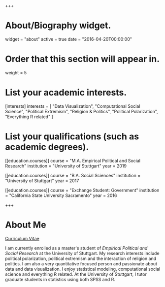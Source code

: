 +++
# About/Biography widget.
widget = "about"
active = true
date = "2016-04-20T00:00:00"

# Order that this section will appear in.
weight = 5

# List your academic interests.
[interests]
  interests = [
    "Data Visualization",
    "Computational Social Science",
    "Political Extremism",
    "Religion & Politics",
    "Political Polarization",
    "Everything R related"
  ]

# List your qualifications (such as academic degrees).
[[education.courses]]
  course = "M.A. Empirical Political and Social Research"
  institution = "University of Stuttgart"
  year = 2019

[[education.courses]]
  course = "B.A. Social Sciences"
  institution = "University of Stuttgart"
  year = 2017
 
[[education.courses]]
  course = "Exchange Student: Government"
  institution = "California State University Sacramento"
  year = 2016
 
+++

# About Me

<a href="docs/VottaFabio_CV.pdf">Curriculum Vitae</a>

I am currently enrolled as a master's student of *Empirical Political and Social Research* at the University of Stuttgart. My research interests include political polarization, political extremism and the interaction of religion and politics. I am also a very quantitative focused person and passionate about data and data visualization. I enjoy statistical modeling, computational social science and everything R related. At the University of Stuttgart, I tutor graduate students in statistics using both SPSS and R.

